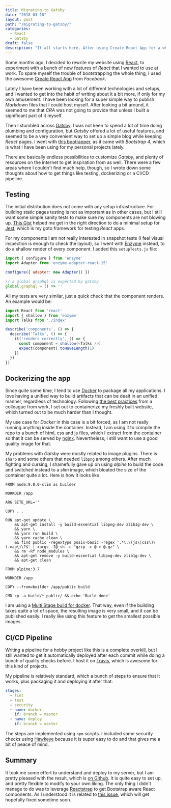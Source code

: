 ```yaml
---
title: Migrating to Gatsby
date: "2018-03-18"
layout: post
path: "/migrating-to-gatsby/"
categories:
  - React
  - Gatsby
draft: false
description: "It all starts here. After using Create React App for a while, I decided to switch to Gatsby for my personal website"
---
```


Some months ago, I decided to rewrite my website using [React](https://reactjs.org/), to experiment with a bunch of new features of _React_ that I wanted to use at work. To spare myself the trouble of bootstrapping the whole thing, I used the awesome [Create React App](https://github.com/facebook/create-react-app) from _Facebook_.

Lately I have been working with a lot of different technologies and setups, and I wanted to get into the habit of writing about it a bit more, if only for my own amusement. I have been looking for a super simple way to publish _Markdown_ files that I could host myself. After looking a bit around, it seemed to me that _CRA_ was not going to provide that unless I built a significant part of it myself.

Then I stumbled across [Gatsby](https://www.gatsbyjs.org/). I was not keen to spend a lot of time doing plumbing and configuration, but _Gatsby_ offered a lot of useful features, and seemed to be a very convenient way to set up a simple blog while keeping _React_ pages. I went with [this bootrapper](https://github.com/jaxx2104/gatsby-starter-bootstrap), as it came with _Bootstrap 4_, which is what I have been using for my personal projects lately.

There are basically endless possibilities to customize _Gatsby_, and plenty of resources on the internet to get inspiration from as well. There were a few areas where I couldn't find much help, though, so I wrote down some thoughts about how to get things like testing, dockerizing or a CI/CD pipeline.

<!--more-->

## Testing

The initial distribution does not come with any setup infrastructure. For building static pages testing is not as important as in other cases, but I still want some simple sanity tests to make sure my components are not blowing up. [This Gist](https://gist.github.com/m-allanson/3dd343db56951ba852fd09a7e52d6a89) helped me get in the right direction to do a minimal setup for [Jest](https://facebook.github.io/jest/), which is my goto framework for testing _React_ apps.

For my components I am not really interested in snapshot tests (I feel visual inspection is enough to check the layout), so I went with [Enzyme](https://github.com/airbnb/enzyme) instead, to do a shallow render of every component. I added this `setupTests.js` file:

```js
import { configure } from 'enzyme'
import Adapter from 'enzyme-adapter-react-15'

configure({ adapter: new Adapter() })

// a global graphql is expected by gatsby
global.graphql = () => ''
```

All my tests are very similar, just a quick check that the component renders. An example would be:

```js
import React from 'react'
import { shallow } from 'enzyme'
import Talks from './index'

describe('components', () => {
  describe('Talks', () => {
    it('renders correctly', () => {
      const component = shallow(<Talks />)
      expect(component).toHaveLength(1)
    })
  })
})
```

## Dockerizing the app

Since quite some time, I tend to use [Docker](https://www.docker.com/) to package all my applications. I love having a unified way to build artifacts that can be dealt in an unified manner, regardless of technology. Following [the best practices](http://heiber.im/post/creating-a-solid-docker-base-image/) from a colleague from work, I set out to containerize my freshly built website, which turned out to be much harder than I thought.

My use case for _Docker_ in this case is a bit forced, as I am not really running anything inside the container. Instead, I am using it to compile the repo to a bunch of html, css and js files, which I extract from the container so that it can be served by [nginx](https://www.nginx.com/). Nevertheless, I still want to use a good quality image for that.

My problems with _Gatsby_ were mostly related to image plugins. There is `sharp` and some others that needed `libpng` among others. After much fighting and cursing, I shamefully gave up on using _alpine_ to build the code and switched instead to a _slim_ image, which bloated the size of the container quite a lot. Here is how it looks like

```docker
FROM node:9.8.0-slim as builder

WORKDIR /app

ARG SITE_URL=''

COPY . .

RUN apt-get update \
    && apt-get install -y build-essential libpng-dev zlib1g-dev \
    && yarn \
    && yarn run build \
    && yarn cache clean \
    && find public -regextype posix-basic -regex '.*\.\(js\|css\)\(.map\)\?$' | xargs -I@ sh -c "gzip -c @ > @.gz" \
    && rm -Rf node_modules \
    && apt-get remove -y build-essential libpng-dev zlib1g-dev \
    && apt-get clean

FROM alpine:3.7

WORKDIR /app

COPY --from=builder /app/public build

CMD cp -a build/* public/ && echo 'Build done'
```

I am using a [Multi Stage build for docker](https://docs.docker.com/develop/develop-images/multistage-build/). That way, even if the building takes quite a lot of space, the resulting image is very small, and it can be published easily. I really like using this feature to get the smallest possible images.

## CI/CD Pipeline

Writing a pipeline for a hobby project like this is a complete overkill, but I still wanted to get it automatically deployed after each commit while doing a bunch of quality checks before. I host it on [Travis](https://travis-ci.org/), which is awesome for this kind of projects.

My pipeline is relatively standard, which a bunch of steps to ensure that it works, plus packaging it and deploying it after that:

```yaml
stages:
  - lint
  - test
  - security
  - name: docker
    if: branch = master
  - name: deploy
    if: branch = master
```

The steps are implemented using `npm` scripts. I included some security checks using [Hawkeye](https://github.com/Stono/hawkeye) because it is super easy to do and that gives me a bit of peace of mind.

## Summary

It took me some effort to understand and deploy to my server, but I am pretty pleased with the result, which is [on Github](https://github.com/sirech/homepage2). It is quite easy to set up, and pretty flexible to modify to your own liking. The only thing I didn't manage to do was to leverage [Reactstrap](https://reactstrap.github.io/) to get Bootstrap aware React components. As I understood it is related to [this issue](https://github.com/gatsbyjs/gatsby/issues/2714), which will get hopefully fixed sometime soon.
